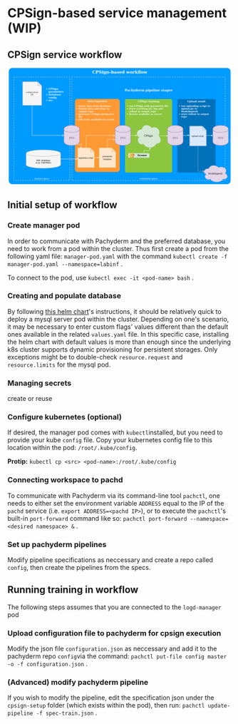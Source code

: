 # CPSign-based service management (WIP)
## CPSign service workflow
![workflow_overview](/imgs/cpsign_workflow.png)

## Initial setup of workflow
### Create manager pod
In order to communicate with Pachyderm and the preferred database, you need to work from a pod within the cluster. Thus first create a pod from the following yaml file: `manager-pod.yaml` with the command `kubectl create -f manager-pod.yaml --namespace=labinf` .

To connect to the pod, use `kubectl exec -it <pod-name> bash` .

### Creating and populate database
By following [this helm chart](https://github.com/helm/charts/tree/master/stable/mysql)'s instructions, it should be relatively quick to deploy a mysql server pod within the cluster. Depending on one's scenario, it may be necessary to enter custom flags' values different than the default ones available in the related `values.yaml` file. In this specific case, installing the helm chart with default values is more than enough since the underlying k8s cluster supports dynamic provisioning for persistent storages. Only exceptions might be to double-check `resource.request` and `resource.limits` for the mysql pod.

### Managing secrets
create or reuse

### Configure kubernetes (optional)
If desired, the manager pod comes with `kubectl`installed, but you need to provide your kube `config` file. Copy your kubernetes config file to this location within the pod: `/root/.kube/config`.

**Protip:** `kubectl cp <src> <pod-name>:/root/.kube/config`

### Connecting workspace to pachd
To communicate with Pachyderm via its command-line tool `pachctl`, one needs to either set the environment variable `ADDRESS` equal to the IP of the `pachd` service (i.e. `export ADDRESS=<pachd IP>`), or to execute the `pachctl`'s built-in `port-forward` command like so: `pachctl port-forward --namespace=<desired namespace> &` .

### Set up pachyderm pipelines
Modify pipeline specifications as neccessary and create a repo called `config`, then create the pipelines from the specs.

## Running training in workflow
The following steps assumes that you are connected to the `logd-manager` pod
### Upload configuration file to pachyderm for cpsign execution
Modify the json file `configuration.json` as neccessary and add it to the pachyderm repo `config`via the command: `pachctl put-file config master -o -f configuration.json` .

### (Advanced) modify pachyderm pipeline
If you wish to modify the pipeline, edit the specification json under the `cpsign-setup` folder (which exists within the pod), then run: `pachctl update-pipeline -f spec-train.json` .
